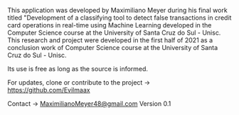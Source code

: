 This application was developed by Maximiliano Meyer during his final work titled "Development of a classifying tool to detect false transactions in credit card operations 
in real-time using Machine Learning developed in the Computer Science course at the University of Santa Cruz do Sul - Unisc.
This research and project were developed in the first half of 2021 as a conclusion work of Computer Science course at the University of Santa Cruz do Sul - Unisc.

Its use is free as long as the source is informed.






For updates, clone or contribute to the project -> https://github.com/Evilmaax

Contact -> MaximilianoMeyer48@gmail.com
Version 0.1
